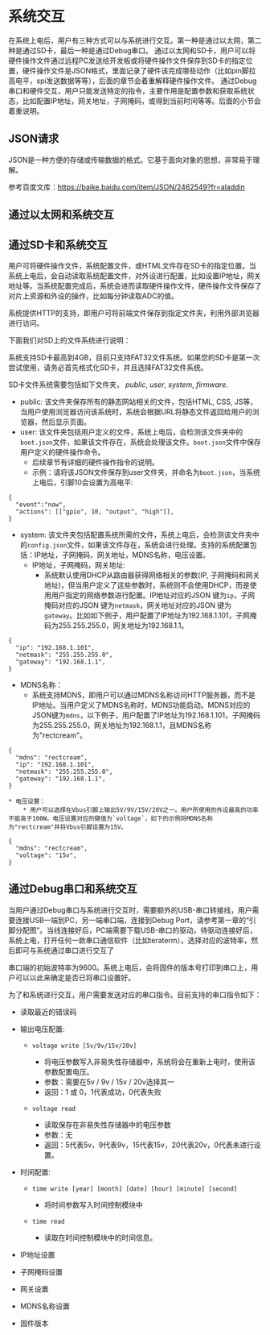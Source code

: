 # 系统交互
在系统上电后，用户有三种方式可以与系统进行交互。第一种是通过以太网，第二种是通过SD卡，最后一种是通过Debug串口。
通过以太网和SD卡，用户可以将硬件操作文件通过远程PC发送给开发板或将硬件操作文件保存到SD卡的指定位置，硬件操作文件是JSON格式，里面记录了硬件该完成哪些动作（比如pin脚拉高电平，spi发送数据等等），后面的章节会着重解释硬件操作文件。
通过Debug串口和硬件交互，用户只能发送特定的指令，主要作用是配置参数和获取系统状态，比如配置IP地址，网关地址，子网掩码，或得到当前时间等等。后面的小节会着重说明。

## JSON请求
JSON是一种方便的存储或传输数据的格式。它基于面向对象的思想，非常易于理解。

参考百度文库：https://baike.baidu.com/item/JSON/2462549?fr=aladdin

## 通过以太网和系统交互

## 通过SD卡和系统交互
用户可将硬件操作文件，系统配置文件，或HTML文件存在SD卡的指定位置。当系统上电后，会自动读取系统配置文件，对外设进行配置，比如设置IP地址，网关地址等。当系统配置完成后，系统会进而读取硬件操作文件，硬件操作文件保存了对片上资源和外设的操作，比如每分钟读取ADC的值。

系统提供HTTP的支持，即用户可将前端文件保存到指定文件夹，利用外部浏览器进行访问。

下面我们对SD上的文件系统进行说明：

系统支持SD卡最高到4GB，目前只支持FAT32文件系统。如果您的SD卡是第一次尝试使用，请务必首先格式化SD卡，并且选择FAT32文件系统。

SD卡文件系统需要包括如下文件夹，
*public*, *user*, *system*, *firmware*.

* public: 该文件夹保存所有的静态网站相关的文件，包括HTML, CSS, JS等，当用户使用浏览器访问该系统时，系统会根据URL将静态文件返回给用户的浏览器，然后显示页面。
* user: 该文件夹包括用户定义的文件，系统上电后，会检测该文件夹中的`boot.json`文件，如果该文件存在，系统会处理该文件。`boot.json`文件中保存用户定义的硬件操作命令。
    * 后续章节有详细的硬件操作指令的说明。
    * 示例：请将该JSON文件保存到user文件夹，并命名为`boot.json`，当系统上电后，引脚10会设置为高电平:

```
{  
  "event":"now",
  "actions": [["gpio", 10, "output", "high"]],
}
```

* system: 该文件夹包括配置系统所需的文件，系统上电后，会检测该文件夹中的`config.json`文件，如果该文件存在，系统会进行处理。支持的系统配置包括：IP地址，子网掩码，网关地址，MDNS名称，电压设置。
    * IP地址，子网掩码，网关地址:
        * 系统默认使用DHCP从路由器获得网络相关的参数(IP, 子网掩码和网关地址)，但当用户定义了这些参数时，系统则不会使用DHCP，而是使用用户指定的网络参数进行配置。IP地址对应的JSON 键为`ip`，子网掩码对应的JSON 键为`netmask`，网关地址对应的JSON 键为`gateway`。比如如下例子，用户配置了IP地址为192.168.1.101，子网掩码为255.255.255.0，网关地址为192.168.1.1。

```
{
  "ip": "192.168.1.101",
  "netmask": "255.255.255.0",
  "gateway": "192.168.1.1",
}
```

* MDNS名称：
    * 系统支持MDNS，即用户可以通过MDNS名称访问HTTP服务器，而不是IP地址。当用户定义了MDNS名称时，MDNS功能启动。MDNS对应的JSON键为`mdns`，以下例子，用户配置了IP地址为192.168.1.101，子网掩码为255.255.255.0，网关地址为192.168.1.1，且MDNS名称为"rectcream"。

```
{
  "mdns": "rectcream",
  "ip": "192.168.1.101",
  "netmask": "255.255.255.0",
  "gateway": "192.168.1.1",
}
```

    * 电压设置：
        * 用户可以选择在Vbus引脚上输出5V/9V/15V/20V之一。用户所使用的外设最高的功率不能高于100W。电压设置对应的键值为`voltage`，如下的示例将MDNS名称为"rectcream"并将Vbus引脚设置为15V。

```
{
  "mdns": "rectcream",
  "voltage": "15v",
}
```

## 通过Debug串口和系统交互
当用户通过Debug串口与系统进行交互时，需要额外的USB-串口转接线，用户需要连接USB一端到PC，另一端串口端，连接到Debug Port，请参考第一章的“引脚分配图”。当线连接好后，PC端需要下载USB-串口的驱动，待驱动连接好后，系统上电，打开任何一款串口通信软件（比如teraterm）。选择对应的波特率，然后即可与系统通过串口进行交互了

串口端的初始波特率为9600。系统上电后，会将固件的版本号打印到串口上，用户可以以此来确定是否已将串口设置好。

为了和系统进行交互，用户需要发送对应的串口指令。目前支持的串口指令如下：

* 读取最近的错误码

* 输出电压配置:
    * `voltage write [5v/9v/15v/20v]`
        * 将电压参数写入非易失性存储器中，系统将会在重新上电时，使用该参数配置电压。
        * 参数：需要在5v / 9v / 15v / 20v选择其一
        * 返回：1 或 0，1代表成功，0代表失败

    * `voltage read`
        * 读取保存在非易失性存储器中的电压参数
        * 参数：无
        * 返回：5代表5v，9代表9v，15代表15v，20代表20v，0代表未进行设置。

* 时间配置:
    * `time write [year] [month] [date] [hour] [minute] [second]`
        * 将时间参数写入时间控制模块中

    * `time read`
        * 读取在时间控制模块中的时间信息。

* IP地址设置

* 子网掩码设置

* 网关设置

* MDNS名称设置

* 固件版本
